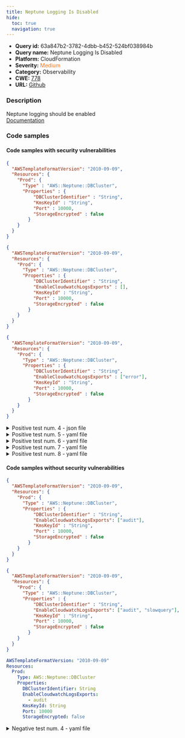 ```yaml
---
title: Neptune Logging Is Disabled
hide:
  toc: true
  navigation: true
---
```


<style>
  .highlight .hll {
    background-color: #ff171742;
  }
  .md-content {
    max-width: 1100px;
    margin: 0 auto;
  }
</style>

-   **Query id:** 63a847b2-3782-4dbb-b452-524bf038984b
-   **Query name:** Neptune Logging Is Disabled
-   **Platform:** CloudFormation
-   **Severity:** <span style="color:#ff7213">Medium</span>
-   **Category:** Observability
-   **CWE:** <a href="https://cwe.mitre.org/data/definitions/778.html" onclick="newWindowOpenerSafe(event, 'https://cwe.mitre.org/data/definitions/778.html')">778</a>
-   **URL:** [Github](https://github.com/Checkmarx/kics/tree/master/assets/queries/cloudFormation/aws/neptune_logging_is_disabled)

### Description
Neptune logging should be enabled<br>
[Documentation](https://docs.aws.amazon.com/AWSCloudFormation/latest/TemplateReference/aws-resource-neptune-dbcluster.html#cfn-neptune-dbcluster-enablecloudwatchlogsexports)

### Code samples
#### Code samples with security vulnerabilities
```json title="Positive test num. 1 - json file" hl_lines="6"
{
  "AWSTemplateFormatVersion": "2010-09-09",
  "Resources": {
    "Prod": {
      "Type" : "AWS::Neptune::DBCluster",
      "Properties" : {
          "DBClusterIdentifier" : "String",
          "KmsKeyId" : "String",
          "Port" : 10000,
          "StorageEncrypted" : false
        }
    }
  }
}

```
```json title="Positive test num. 2 - json file" hl_lines="8"
{
  "AWSTemplateFormatVersion": "2010-09-09",
  "Resources": {
    "Prod": {
      "Type" : "AWS::Neptune::DBCluster",
      "Properties" : {
          "DBClusterIdentifier" : "String",
          "EnableCloudwatchLogsExports" : [],
          "KmsKeyId" : "String",
          "Port" : 10000,
          "StorageEncrypted" : false
        }
    }
  }
}

```
```json title="Positive test num. 3 - json file" hl_lines="8"
{
  "AWSTemplateFormatVersion": "2010-09-09",
  "Resources": {
    "Prod": {
      "Type" : "AWS::Neptune::DBCluster",
      "Properties" : {
          "DBClusterIdentifier" : "String",
          "EnableCloudwatchLogsExports" : ["error"],
          "KmsKeyId" : "String",
          "Port" : 10000,
          "StorageEncrypted" : false
        }
    }
  }
}

```
<details><summary>Positive test num. 4 - json file</summary>

```json hl_lines="8"
{
  "AWSTemplateFormatVersion": "2010-09-09",
  "Resources": {
    "Prod": {
      "Type" : "AWS::Neptune::DBCluster",
      "Properties" : {
          "DBClusterIdentifier" : "String",
          "EnableCloudwatchLogsExports" : ["slowquery"],
          "KmsKeyId" : "String",
          "Port" : 10000,
          "StorageEncrypted" : false
        }
    }
  }
}

```
</details>
<details><summary>Positive test num. 5 - yaml file</summary>

```yaml hl_lines="5"
AWSTemplateFormatVersion: "2010-09-09"
Resources:
  Prod:
    Type: AWS::Neptune::DBCluster
    Properties:
      DBClusterIdentifier: String
      KmsKeyId: String
      Port: 10000
      StorageEncrypted: false

```
</details>
<details><summary>Positive test num. 6 - yaml file</summary>

```yaml hl_lines="7"
AWSTemplateFormatVersion: "2010-09-09"
Resources:
  Prod:
    Type: AWS::Neptune::DBCluster
    Properties:
      DBClusterIdentifier: String
      EnableCloudwatchLogsExports:
      KmsKeyId: String
      Port: 10000
      StorageEncrypted: false

```
</details>
<details><summary>Positive test num. 7 - yaml file</summary>

```yaml hl_lines="7"
AWSTemplateFormatVersion: "2010-09-09"
Resources:
  Prod:
    Type: AWS::Neptune::DBCluster
    Properties:
      DBClusterIdentifier: String
      EnableCloudwatchLogsExports:
        - error
      KmsKeyId: String
      Port: 10000
      StorageEncrypted: false

```
</details>
<details><summary>Positive test num. 8 - yaml file</summary>

```yaml hl_lines="7"
AWSTemplateFormatVersion: "2010-09-09"
Resources:
  Prod:
    Type: AWS::Neptune::DBCluster
    Properties:
      DBClusterIdentifier: String
      EnableCloudwatchLogsExports:
        - slowquery
      KmsKeyId: String
      Port: 10000
      StorageEncrypted: false

```
</details>


#### Code samples without security vulnerabilities
```json title="Negative test num. 1 - json file"
{
  "AWSTemplateFormatVersion": "2010-09-09",
  "Resources": {
    "Prod": {
      "Type" : "AWS::Neptune::DBCluster",
      "Properties" : {
          "DBClusterIdentifier" : "String",
          "EnableCloudwatchLogsExports": ["audit"],
          "KmsKeyId" : "String",
          "Port" : 10000,
          "StorageEncrypted" : false
        }
    }
  }
}

```
```json title="Negative test num. 2 - json file"
{
  "AWSTemplateFormatVersion": "2010-09-09",
  "Resources": {
    "Prod": {
      "Type" : "AWS::Neptune::DBCluster",
      "Properties" : {
          "DBClusterIdentifier" : "String",
          "EnableCloudwatchLogsExports": ["audit", "slowquery"],
          "KmsKeyId" : "String",
          "Port" : 10000,
          "StorageEncrypted" : false
        }
    }
  }
}

```
```yaml title="Negative test num. 3 - yaml file"
AWSTemplateFormatVersion: "2010-09-09"
Resources:
  Prod:
    Type: AWS::Neptune::DBCluster
    Properties:
      DBClusterIdentifier: String
      EnableCloudwatchLogsExports:
        - audit
      KmsKeyId: String
      Port: 10000
      StorageEncrypted: false

```
<details><summary>Negative test num. 4 - yaml file</summary>

```yaml
AWSTemplateFormatVersion: "2010-09-09"
Resources:
  Prod:
    Type: AWS::Neptune::DBCluster
    Properties:
      DBClusterIdentifier: String
      EnableCloudwatchLogsExports:
        - audit
        - slowquery
      KmsKeyId: String
      Port: 10000
      StorageEncrypted: false

```
</details>
